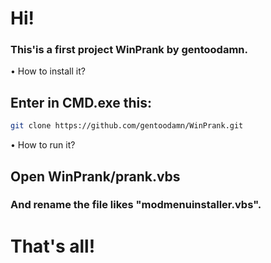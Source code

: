# Hi! 
### This'is a first project WinPrank by gentoodamn.

• How to install it? 

## Enter in CMD.exe this: 
```bash
git clone https://github.com/gentoodamn/WinPrank.git
```

• How to run it? 

## Open WinPrank/prank.vbs

### And rename the file likes "modmenuinstaller.vbs".

# That's all!
